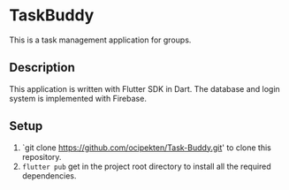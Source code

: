 # TaskBuddy

This is a task management application for groups.

## Description

This application is written with Flutter SDK in Dart. The database and login system is implemented with Firebase.

## Setup

1. `git clone https://github.com/ocipekten/Task-Buddy.git' to clone this repository.
2. `flutter pub` get in the project root directory to install all the required dependencies.

